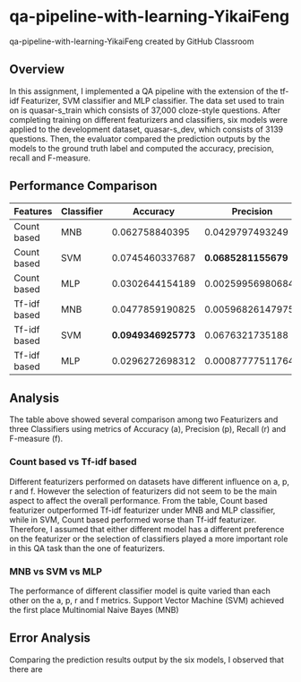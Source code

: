 # qa-pipeline-with-learning-YikaiFeng

qa-pipeline-with-learning-YikaiFeng created by GitHub Classroom

## Overview

In this assignment, I implemented a QA pipeline with the extension of the tf-idf Featurizer, SVM classifier and MLP classifier. The data set used to train on is quasar-s_train which consists of 37,000 cloze-style questions. After completing training on different featurizers and classifiers, six models were applied to the development dataset, quasar-s_dev, which consists of 3139 questions. Then, the evaluator compared the prediction outputs by the models to the ground truth label and computed the accuracy, precision, recall and F-measure.

## Performance Comparison

| Features 	   | Classifier | Accuracy            | Precision             | Recall              | F-measure            |
| ------------ | ---------- | ------------------- | --------------------- | ------------------- | -------------------- |
| Count based  | MNB		| 0.062758840395      | 0.0429797493249       | 0.062758840395      | 0.0301701298451      |
| Count based  | SVM		| 0.0745460337687     | **0.0685281155679**   | 0.0745460337687     | 0.0628445053033      |
| Count based  | MLP		| 0.0302644154189     | 0.00259956980684      | 0.0302644154189     | 0.00335852741917     |
| Tf-idf based | MNB		| 0.0477859190825     | 0.00596826147975      | 0.0477859190825     | 0.00932774947469     |
| Tf-idf based | SVM		| **0.0949346925773** | 0.0676321735188       | **0.0949346925773** | **0.0640987975182**  |
| Tf-idf based | MLP		| 0.0296272698312     | 0.000877775117648     | 0.0296272698312     | 0.00170503471182     |

## Analysis

The table above showed several comparison among two Featurizers and three Classifiers using metrics of Accuracy (a), Precision (p), Recall (r) and F-measure (f).

### Count based vs Tf-idf based

Different featurizers performed on datasets have different influence on a, p, r and f. However the selection of featurizers did not seem to be the main aspect to affect the overall performance. From the table, Count based featurizer outperformed Tf-idf featurizer under MNB and MLP classifier, while in SVM, Count based performed worse than Tf-idf featurizer. Therefore, I assumed that either different model has a different preference on the featurizer or the selection of classifiers played a more important role in this QA task than the one of featurizers.

### MNB vs SVM vs MLP

The performance of different classifier model is quite varied than each other on the a, p, r and f metrics. Support Vector Machine (SVM) achieved the first place Multinomial Naive Bayes (MNB)

## Error Analysis

Comparing the prediction results output by the six models, I observed that there are 